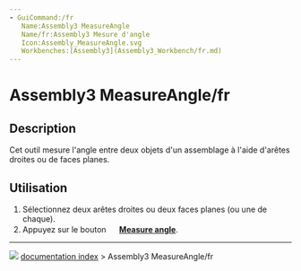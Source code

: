 ```yaml
---
- GuiCommand:/fr
   Name:Assembly3 MeasureAngle
   Name/fr:Assembly3 Mesure d'angle
   Icon:Assembly_MeasureAngle.svg
   Workbenches:[Assembly3](Assembly3_Workbench/fr.md)
---
```


# Assembly3 MeasureAngle/fr

## Description

Cet outil mesure l\'angle entre deux objets d\'un assemblage à l\'aide d\'arêtes droites ou de faces planes.

## Utilisation

1.  Sélectionnez deux arêtes droites ou deux faces planes (ou une de chaque).
2.  Appuyez sur le bouton **<img src="images/Assembly_MeasureAngle.svg" width=16px> [Measure angle](Assembly3_MeasureAngle/fr.md)**.



---
![](images/Right_arrow.png) [documentation index](../README.md) > Assembly3 MeasureAngle/fr
